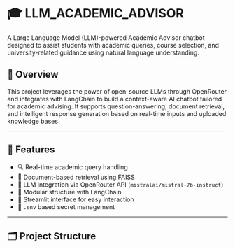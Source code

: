 # 🎓 LLM_ACADEMIC_ADVISOR

A Large Language Model (LLM)-powered Academic Advisor chatbot designed to assist students with academic queries, course selection, and university-related guidance using natural language understanding.

## 🚀 Overview

This project leverages the power of open-source LLMs through OpenRouter and integrates with LangChain to build a context-aware AI chatbot tailored for academic advising. It supports question-answering, document retrieval, and intelligent response generation based on real-time inputs and uploaded knowledge bases.

---

## 🧠 Features

- 🔍 Real-time academic query handling  
- 📄 Document-based retrieval using FAISS  
- 🤖 LLM integration via OpenRouter API (`mistralai/mistral-7b-instruct`)  
- 🧩 Modular structure with LangChain  
- 💬 Streamlit interface for easy interaction  
- 🔐 `.env` based secret management

---

## 🗂️ Project Structure

